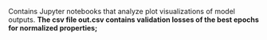 Contains Jupyter notebooks that analyze plot visualizations of model outputs.
<b>The csv file out.csv contains validation losses of the best epochs for normalized properties;
 
